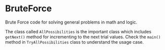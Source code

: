 # BruteForce
Brute Force code for solving general problems in math and logic.

The class called `AllPossibilities` is the important class which includes `getNext()` method for incrementing to the next trial values.
Check the `main()` method in `TryAllPossibilities` class to understand the usage case.
